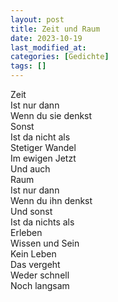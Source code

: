 ```yaml
---
layout: post
title: Zeit und Raum
date: 2023-10-19
last_modified_at:
categories: [Gedichte]
tags: []
---
```


Zeit  
Ist nur dann  
Wenn du sie denkst  
Sonst  
Ist da nicht als  
Stetiger Wandel  
Im ewigen Jetzt  
Und auch  
Raum  
Ist nur dann  
Wenn du ihn denkst  
Und sonst  
Ist da nichts als  
Erleben  
Wissen und Sein  
Kein Leben  
Das vergeht  
Weder schnell  
	Noch langsam
